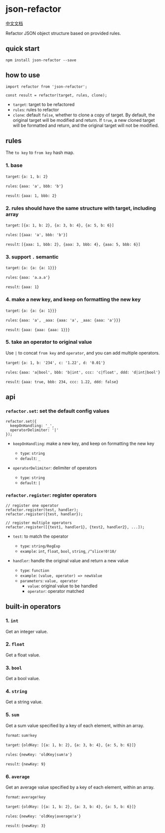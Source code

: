# json-refactor

[中文文档](./README.md)

Refactor JSON object structure based on provided rules.

## quick start

```
npm install json-refactor --save
```

## how to use

```
import refactor from 'json-refactor';

const result = refactor(target, rules, clone);
```

- `target`: target to be refactored
- `rules`: rules to refactor
- `clone`: default `false`, whether to clone a copy of target. By default, the original target will be modified and return. If `true`, a new cloned target will be formatted and return, and the original target will not be modified.

## rules

The `to key` to `from key` hash map.

### 1. base

`target`: `{a: 1, b: 2}`

`rules`: `{aaa: 'a', bbb: 'b'}`

`result`: `{aaa: 1, bbb: 2}`

### 2. rules should have the same structure with target, including array

`target`: `[{a: 1, b: 2}, {a: 3, b: 4}, {a: 5, b: 6}]`

`rules`: `[{aaa: 'a', bbb: 'b'}]`

`result`: `[{aaa: 1, bbb: 2}, {aaa: 3, bbb: 4}, {aaa: 5, bbb: 6}]`

### 3. support `.` semantic

`target`: `{a: {a: {a: 1}}}`

`rules`: `{aaa: 'a.a.a'}`

`result`: `{aaa: 1}`

### 4. make a new key, and keep on formatting the new key

`target`: `{a: {a: {a: 1}}}`

`rules`: `{aaa: 'a', _aaa: {aaa: 'a', _aaa: {aaa: 'a'}}}`

`result`: `{aaa: {aaa: {aaa: 1}}}`

### 5. take an operator to original value

Use `|` to concat `from key` and `operator`, and you can add multiple operators.

`target`: `{a: 1, b: '234', c: '1.22', d: '0.01'}`

`rules`: `{aaa: 'a|bool', bbb: 'b|int', ccc: 'c|float', ddd: 'd|int|bool'}`

`result`: `{aaa: true, bbb: 234, ccc: 1.22, ddd: false}`

## api

### `refactor.set`: set the default config values

```
refactor.set({
  keepOnHandling: '_',
  operatorDelimiter: '|'
});
```

- `keepOnHandling`: make a new key, and keep on formatting the new key

  - `type`: `string`
  - `default`: `_`

- `operatorDelimiter`: delimiter of operators
  - `type`: `string`
  - `default`: `|`

### `refactor.register`: register operators

```
// register one operator
refactor.register(test, handler);
refactor.register({test, handler});

// register multiple operators
refactor.register([{test1, handler1}, {test2, handler2}, ...]);
```

- `test`: to match the operator

  - `type`: `string/RegExp`
  - `example`: `int`, `float`, `bool`, `string`, `/^slice!0!10/`

- `handler`: handle the original value and return a new value
  - `type`: `function`
  - `example`: `(value, operator) => newValue`
  - `parameters`: `value, operator`
    - `value`: original value to be handled
    - `operator`: operator matched

## built-in operators

### 1. `int`

Get an integer value.

### 2. `float`

Get a float value.

### 3. `bool`

Get a bool value.

### 4. `string`

Get a string value.

### 5. `sum`

Get a sum value specified by a key of each element, within an array.

`format`: `sum!key`

`target`: `{oldKey: [{a: 1, b: 2}, {a: 3, b: 4}, {a: 5, b: 6}]}`

`rules`: `{newKey: 'oldKey|sum!a'}`

`result`: `{newKey: 9}`

### 6. `average`

Get an average value specified by a key of each element, within an array.

`format`: `average!key`

`target`: `{oldKey: [{a: 1, b: 2}, {a: 3, b: 4}, {a: 5, b: 6}]}`

`rules`: `{newKey: 'oldKey|average!a'}`

`result`: `{newKey: 3}`

